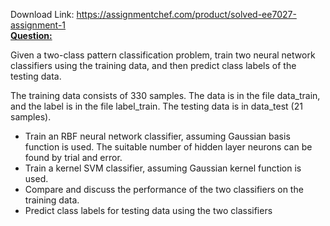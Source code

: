 Download Link: https://assignmentchef.com/product/solved-ee7027-assignment-1
<br>
<strong><u>Question:</u></strong>

Given a two-class pattern classification problem, train two neural network classifiers using the training data, and then predict class labels of the testing data.

The training data consists of 330 samples. The data is in the file data_train, and the label is in the file label_train. The testing data is in data_test (21 samples).

<ul>

 <li>Train an RBF neural network classifier, assuming Gaussian basis function is used. The suitable number of hidden layer neurons can be found by trial and error.</li>

 <li>Train a kernel SVM classifier, assuming Gaussian kernel function is used.</li>

 <li>Compare and discuss the performance of the two classifiers on the training data.</li>

 <li>Predict class labels for testing data using the two classifiers</li>

</ul>
